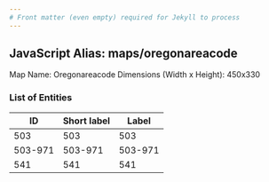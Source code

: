 ```yaml
---
# Front matter (even empty) required for Jekyll to process
---
```


## JavaScript Alias: maps/oregonareacode

Map Name: Oregonareacode
Dimensions (Width x Height): 450x330





### List of Entities

ID | Short label | Label
---|---|---|
503|503|503
503-971|503-971|503-971
541|541|541

